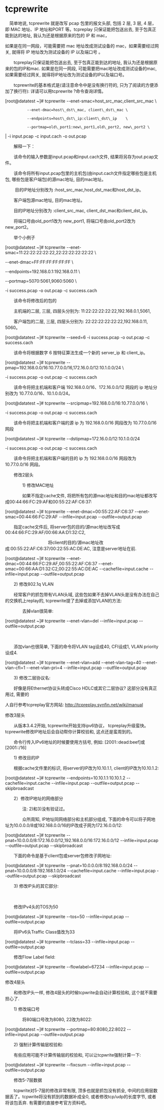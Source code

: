 # tcprewrite

　简单地说, tcprewrite 就是改写 pcap 包里的报文头部, 包括 2 层, 3 层, 4 层，即 MAC 地址、IP 地址和PORT 等。tcpreplay 只保证能把包送出去, 至于包真正能到达的地址, 我认为还是根据原来的包的 IP 和 mac，



如果是在同一网段，可能需要把 mac 地址改成测试设备的 mac，如果需要经过网关, 就得将 IP 地址改为测试设备的 IP 以及端口号 。



 



 



　　tcpreplay只保证能把包送出去, 至于包真正能到达的地址, 我认为还是根据原来的包的IP和mac. 如果是在同一网段, 可能需要把mac地址改成测试设备的mac, 如果需要经过网关, 就得将IP地址改为测试设备的IP以及端口号。

　　tcprewrite的基本格式是\(请注意命令中是没有换行符的, 只为了阅读的方便添加了换行符\): 详请可以用tcprewrite ?命令查询详情。



\[root@datatest ~\]\#   tcprewrite --enet-smac=host\_src\_mac,client\_src\_mac   \

              --enet-dmac=host\_dst\_mac, client\_dst\_mac \

              --endpoints=host\_dst\_ip:client\_dst\_ip    \

              --portmap=old\_port1:new\_port1,old\_port2, new\_port2 \

\|             -i input.pcap -c input.cach -o out.pcap

　　解释一下：



　　该命令的输入参数是input.pcap和input.cach文件, 结果将另存为out.pcap文件。



　　该命令将所有input.pcap包里的主机包\(由input.cach文件指定哪些包是主机包, 哪些包是客户端包\)的源mac地址, 目的mac地址。



　　 目的IP地址分别改为 :host\_src\_mac,host\_dst\_mac和host\_dst\_ip。



　　客户端包源mac地址, 目的mac地址。



　　目的IP地址分别改为 :client\_src\_mac, client\_dst\_mac和client\_dst\_ip。



　　将端口号由old\_port1改为 new\_port1, 将端口号由old\_port2改为new\_port2。





 



 









 



 



 



 









　　举个小例子



\[root@datatest ~\]\# tcprewrite --enet-smac=11:22:22:22:22:22,22:22:22:22:22:22  \

--enet-dmac=FF:FF:FF:FF:FF:FF   \

--endpoints=192.168.0.1:192.168.0.11    \

--portmap=5070:5061,9060:5060    \

-i success.pcap -o out.pcap -c success.cach

　　该命令将修改后的包的



　　主机端的二层, 三层, 四层头分别为: 11:22:22:22:22:22,192.168.0.1,5061,



　　客户端包的二层, 三层, 四层头分别为: 22:22:22:22:22:22,192.168.0.11, 5060。





 



 



 



\[root@datatest ~\]\#  tcprewrite --seed=6 -i success.pcap -o out.pcap -c success.cach

　　该命令将根据数字 6 按特征算法生成一个新的 server\_ip 和 client\_ip。



 



 



 



 



\[root@datatest ~\]\#  tcprewrite --pmap=192.168.0.0/16:10.77.0.0/16,172.16.0.0/12:10.1.0.0/24    \

-i success.pcap -o out.pcap -c success.cach

　　该命令将把主机端和客户端 192.168.0.0/16、172.16.0.0/12 网段的 ip 地址分别改为 10.77.0.0/16、10.1.0.0/24。





 



 



\[root@datatest ~\]\#   tcprewrite --srcipmap=192.168.0.0/16:10.77.0.0/16   \

-i success.pcap -o out.pcap -c success.cach

　　该命令将把主机端和客户端的源 ip 为 192.168.0.0/16 网段改为 10.77.0.0/16 网段



 



 



 



\[root@datatest ~\]\#   tcprewrite --dstipmap=172.16.0.0/12:10.1.0.0/24

-i success.pcap -o out.pcap -c success.cach

　　该命令将把主机端和客户端的目的 ip 为 192.168.0.0/16 网段改为 10.77.0.0/16 网段。



 



 



 



 　　修改2层头



　　　　1\) 修改MAC地址

　　　　如果不指定cache文件, 将把所有包的源mac地址和目的mac地址都改写成00:44:66:FC:29:AF和00:55:22:AF:C6:37:



\[root@datatest ~\]\#  tcprewrite --enet-dmac=00:55:22:AF:C6:37 --enet-smac=00:44:66:FC:29:AF --infile=input.pcap --outfile=output.pcap

 



　　指定cache文件后, 将server包的目的/源mac地址改写成00:44:66:FC:29:AF/00:66:AA:D1:32:C2,



　　　　　　　　　　将client的目的/源mac地址改成:00:55:22:AF:C6:37/00:22:55:AC:DE:AC, 注意是server地址在前.



\[root@datatest ~\]\#  tcprewrite --enet-dmac=00:44:66:FC:29:AF,00:55:22:AF:C6:37 --enet-smac=00:66:AA:D1:32:C2,00:22:55:AC:DE:AC --cachefile=input.cache --infile=input.pcap --outfile=output.pcap

 









　　2\) 修改802.1q VLAN

　　经常客户的抓包带有VLAN头域, 这些包如果不去掉VLAN头是没有办法在自己的交换机上replay的, tcprewrite提了去掉或添加VLAN的方法:

　　　　去掉vlan很简单:



\[root@datatest ~\]\#  tcprewrite --enet-vlan=del --infile=input.pcap --outfile=output.pcap

　　



　　添加vlan也很简单, 下面的命令将VLAN tag设成40, CFI设成1, VLAN priority设成4.



\[root@datatest ~\]\#  tcprewrite --enet-vlan=add --enet-vlan-tag=40 --enet-vlan-cfi=1 --enet-vlan-pri=4 --infile=input.pcap --outfile=output.pcap

 



 



　　3\) 修改二层协议名:

　　好像是将Ethernet协议头转成Cisco HDLC或其它二层协议? 这部分没有真正用过, 需要的

人自行参考tcpreplay官方网站: http://tcpreplay.synfin.net/wiki/manual



 



 



 



   修改3层头

　　从版本3.4.2开始, tcprewrite开始支持ipv6协议， tcpreplay升级蛮快。 tcprewrite修改IP地址后会自动帮你计算校验和, 这点还是蛮周到的。



　　命令行传入IPv6地址的时候要使用方括号, 例如: \[2001::dead:beef\]或\[2001::/16\]





　　1\) 修改目的IP

　　根据cache文件里的标识, 将server的IP改为10.10.1.1, client的IP改为10.10.1.2:



\[root@datatest ~\]\#  tcprewrite --endpoints=10.10.1.1:10.10.1.2 --cachefile=input.cache --infile=input.pcap --outfile=output.pcap --skipbroadcast

 





　　2）修改IP地址的网络部分

　　　　注: 2\)和3\)没有验证过。



　　　　众所周知, IP地址同网络部分和主机部分组成, 下面的命令可以将子网地址为10.0.0.0/8或192.168.0.0/16的IP改成子网为172.16.0.0/12:



\[root@datatest ~\]\#  tcprewrite --pnat=10.0.0.0/8:172.16.0.0/12,192.168.0.0/16:172.16.0.0/12 --infile=input.pcap --outfile=output.pcap --skipbroadcast

 



　　下面的命令是基于client包或server包修改子网地址:



\[root@datatest ~\]\#   tcprewrite --pnat=10.0.0.0/8:192.168.0.0/24 --pnat=10.0.0.0/8:192.168.1.0/24 --cachefile=input.cache --infile=input.pcap --outfile=output.pcap --skipbroadcast

 



 



　　3\) 修改IP头的其它部分:

　　



　　修改IPv4头的TOS为50



\[root@datatest ~\]\#  tcprewrite --tos=50 --infile=input.pcap --outfile=output.pcap

 



　　将IPv6头Traffic Class值改为33



\[root@datatest ~\]\#  tcprewrite --tclass=33 --infile=input.pcap --outfile=output.pcap

 



 



　　修改Flow Label field:



\[root@datatest ~\]\#  tcprewrite --flowlabel=67234 --infile=input.pcap --outfile=output.pcap

 



 



 



 修改4层头

　　和修改IP头一样, 修改4层头的时候tcpwrite会自动计算校验和, 这个就不需要担心了.



 



　　1\) 修改端口号

　　　　将80端口号改为8080, 22改为8022:



\[root@datatest ~\]\#  tcprewrite --portmap=80:8080,22:8022 --infile=input.pcap --outfile=output.pcap

 



　　2\) 强制计算传输层校验和:

　　有些应用可能不计算传输层的校验和, 可以让tcpwrite强制计算一下:



\[root@datatest ~\]\#  tcprewrite --fixcsum --infile=input.pcap --outfile=output.pcap

 



 



　　修改5-7层数据

　　tcpwrite对5-7层的修改非常有限, 顶多也就是抓包没有抓全, 中间的应用层数据丢了。tcpwrite将没有抓到的数据补成全0, 或者修改tcp/udp的长度字节, 或者将该包丢弃. 有需要的直接参考官方资料吧。





